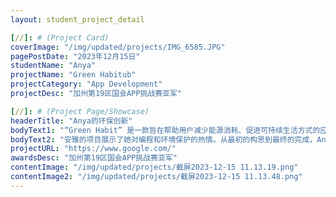 ```yaml
---
layout: student_project_detail

[//]: # (Project Card)
coverImage: "/img/updated/projects/IMG_6585.JPG"
pagePostDate: "2023年12月15日"
studentName: "Anya"
projectName: "Green Habitub"
projectCategory: "App Development"
projectDesc: "加州第19区国会APP挑战赛亚军"

[//]: # (Project Page/Showcase)
headerTitle: "Anya的环保创新"
bodyText1: "“Green Habit” 是一款旨在帮助用户减少能源消耗、促进可持续生活方式的应用。它通过不断的提醒和建议，鼓励用户在日常生活中做出环保选择。"
bodyText2: "安雅的项目展示了她对编程和环境保护的热情。从最初的构思到最终的完成，Anya展示了将编程技术与环境概念相结合的过程。"
projectURL: "https://www.google.com/"
awardsDesc: "加州第19区国会APP挑战赛亚军"
contentImage: "/img/updated/projects/截屏2023-12-15 11.13.19.png"
contentImage2: "/img/updated/projects/截屏2023-12-15 11.13.48.png"
---
```

